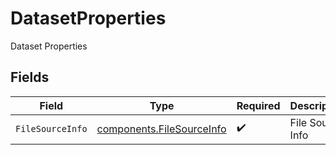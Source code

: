 # DatasetProperties

Dataset Properties


## Fields

| Field                                                                  | Type                                                                   | Required                                                               | Description                                                            |
| ---------------------------------------------------------------------- | ---------------------------------------------------------------------- | ---------------------------------------------------------------------- | ---------------------------------------------------------------------- |
| `FileSourceInfo`                                                       | [components.FileSourceInfo](../../models/components/filesourceinfo.md) | :heavy_check_mark:                                                     | File Source Info                                                       |